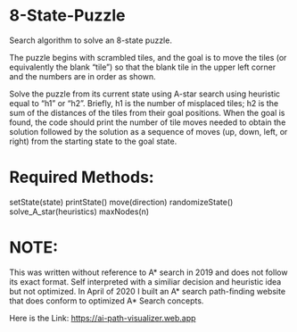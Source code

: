 # 8-State-Puzzle
Search algorithm to solve an 8-state puzzle.

The puzzle begins with scrambled tiles, and the goal is to move the tiles (or equivalently the blank “tile”) so that the blank tile in the upper left corner and the numbers are in order as shown.

  
Solve the puzzle from its current state using A-star search using heuristic equal to “h1” or “h2”. Briefly, h1 is the number of misplaced tiles; h2 is the sum of the distances of the tiles from their goal positions. When the goal is found, the code should print the number of tile moves needed to obtain the solution followed by the solution as a sequence of moves (up, down, left, or right) from the starting state to the goal state.



# Required Methods:
setState(state)
printState()
move(direction)
randomizeState()
solve_A_star(heuristics)
maxNodes(n)

# NOTE: 
This was written without reference to A* search in 2019 and does not follow its exact format. Self interpreted with a similiar decision and heuristic idea but not optimized. In April of 2020 I built an A* search path-finding website that does conform to optimized A* Search concepts. 

Here is the Link: https://ai-path-visualizer.web.app
